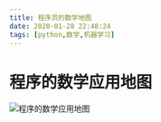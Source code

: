 ```yaml
---
title: 程序员的数学地图
date: 2020-01-28 22:48:24
tags: [python,数学,机器学习]
---
```


# 程序的数学应用地图

![程序的数学应用地图](/img/2020-01-28/程序的数学应用地图.png)